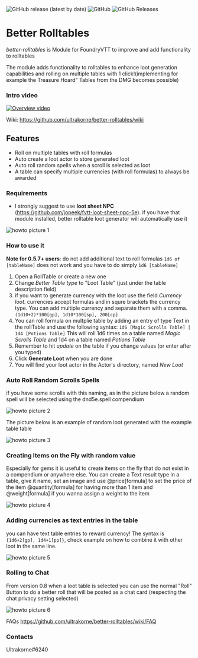 <img alt="GitHub release (latest by date)" src="https://img.shields.io/github/v/release/ultrakorne/better-rolltables?style=flat-square"> <img alt="GitHub" src="https://img.shields.io/github/license/ultrakorne/better-rolltables?style=flat-square"> <img alt="GitHub Releases" src="https://img.shields.io/github/downloads/ultrakorne/better-rolltables/latest/total?style=flat-square">  

# Better Rolltables #
*better-rolltables* is Module for FoundryVTT to improve and add functionality to rolltables

The module adds functionality to rolltables to enhance loot generation capabilities and rolling on multiple tables with 1 click!(implementing for example the Treasure Hoard" Tables from the DMG becomes possible)

### Intro video
[![Overview video](https://img.youtube.com/vi/TRg4y0joOKA/0.jpg)](https://www.youtube.com/watch?v=TRg4y0joOKA)

Wiki: https://github.com/ultrakorne/better-rolltables/wiki

## Features ##

* Roll on multiple tables with roll formulas
* Auto create a loot actor to store generated loot
* Auto roll random spells when a scroll is selected as loot
* A table can specify multiple currencies (with roll formulas) to always be awarded

### Requirements ###

* I strongly suggest to use **loot sheet NPC** (https://github.com/jopeek/fvtt-loot-sheet-npc-5e). if you have that module installed, better rolltable loot generator will automatically use it

![howto picture 1](img/howto-1.png)

### How to use it ###
**Note for 0.5.7+ users**: do not add additional text to roll formulas ```1d6 of [tableName]``` does not work and you have to do simply ```1d6 [tableName]```

1. Open a RollTable or create a new one
1. Change *Better Table type* to "Loot Table" (just under the table description field)
1. if you want to generate currency with the loot use the field *Currency loot*. currencies accept formulas and in squre brackets the currency type. You can add multiple currency and separate them with a comma. `(1d10+2)*100[gp], 1d10*100[sp], 200[cp]`
1. You can roll formula on multplie table by adding an entry of type Text in the rollTable and use the following syntax: `1d6 [Magic Scrolls Table] | 1d4 [Potions Table]` This will roll 1d6 times on a table named *Magic Scrolls Table* and 1d4 on a table named *Potions Table*
1. Remember to hit *update* on the table if you change values (or enter after you typed)
1. Click **Generate Loot** when you are done
1. You will find your loot actor in the Actor's directory, named *New Loot*

### Auto Roll Random Scrolls Spells ###

if you have some scrolls with this naming, as in the picture below a random spell will be selected using the dnd5e.spell compendium

![howto picture 2](img/howto-2.png)

The picture below is an example of random loot generated with the example table table

![howto picture 3](img/howto-3.png)

### Creating Items on the Fly with random value ###

Especially for gems it is useful to create items on the fly that do not exist in a compendium or anywhere else.
You can create a Text result type in a table, give it name, set an image and use
@price[formula] to set the price of the item
@quantity[formula] for having more than 1 item and 
@weight[formula] if you wanna assign a weight to the item


![howto picture 4](img/howto-4.png)

### Adding currencies as text entries in the table ###

you can have text table entries to reward currency! The syntax is `{1d6+2[gp], 1d4+1[pp]}`, check example on how to combine it with other loot in the same line.

![howto picture 5](img/howto-5.png)

### Rolling to Chat

From version 0.8 when a loot table is selected you can use the normal "Roll" Button to do a better roll that will be posted as a chat card (respecting the chat privacy setting selected)

![howto picture 6](img/howto-6.png)

FAQs
https://github.com/ultrakorne/better-rolltables/wiki/FAQ

### Contacts
Ultrakorne#6240
